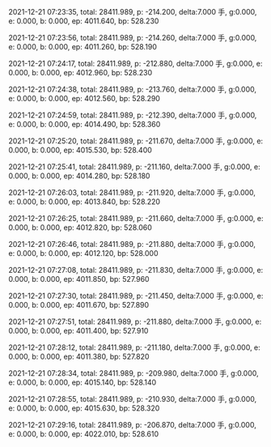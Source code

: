 2021-12-21 07:23:35, total: 28411.989, p: -214.200, delta:7.000 手, g:0.000, e: 0.000, b: 0.000, ep: 4011.640, bp: 528.230

2021-12-21 07:23:56, total: 28411.989, p: -214.260, delta:7.000 手, g:0.000, e: 0.000, b: 0.000, ep: 4011.260, bp: 528.190

2021-12-21 07:24:17, total: 28411.989, p: -212.880, delta:7.000 手, g:0.000, e: 0.000, b: 0.000, ep: 4012.960, bp: 528.230

2021-12-21 07:24:38, total: 28411.989, p: -213.760, delta:7.000 手, g:0.000, e: 0.000, b: 0.000, ep: 4012.560, bp: 528.290

2021-12-21 07:24:59, total: 28411.989, p: -212.390, delta:7.000 手, g:0.000, e: 0.000, b: 0.000, ep: 4014.490, bp: 528.360

2021-12-21 07:25:20, total: 28411.989, p: -211.670, delta:7.000 手, g:0.000, e: 0.000, b: 0.000, ep: 4015.530, bp: 528.400

2021-12-21 07:25:41, total: 28411.989, p: -211.160, delta:7.000 手, g:0.000, e: 0.000, b: 0.000, ep: 4014.280, bp: 528.180

2021-12-21 07:26:03, total: 28411.989, p: -211.920, delta:7.000 手, g:0.000, e: 0.000, b: 0.000, ep: 4013.840, bp: 528.220

2021-12-21 07:26:25, total: 28411.989, p: -211.660, delta:7.000 手, g:0.000, e: 0.000, b: 0.000, ep: 4012.820, bp: 528.060

2021-12-21 07:26:46, total: 28411.989, p: -211.880, delta:7.000 手, g:0.000, e: 0.000, b: 0.000, ep: 4012.120, bp: 528.000

2021-12-21 07:27:08, total: 28411.989, p: -211.830, delta:7.000 手, g:0.000, e: 0.000, b: 0.000, ep: 4011.850, bp: 527.960

2021-12-21 07:27:30, total: 28411.989, p: -211.450, delta:7.000 手, g:0.000, e: 0.000, b: 0.000, ep: 4011.670, bp: 527.890

2021-12-21 07:27:51, total: 28411.989, p: -211.880, delta:7.000 手, g:0.000, e: 0.000, b: 0.000, ep: 4011.400, bp: 527.910

2021-12-21 07:28:12, total: 28411.989, p: -211.180, delta:7.000 手, g:0.000, e: 0.000, b: 0.000, ep: 4011.380, bp: 527.820

2021-12-21 07:28:34, total: 28411.989, p: -209.980, delta:7.000 手, g:0.000, e: 0.000, b: 0.000, ep: 4015.140, bp: 528.140

2021-12-21 07:28:55, total: 28411.989, p: -210.930, delta:7.000 手, g:0.000, e: 0.000, b: 0.000, ep: 4015.630, bp: 528.320

2021-12-21 07:29:16, total: 28411.989, p: -206.870, delta:7.000 手, g:0.000, e: 0.000, b: 0.000, ep: 4022.010, bp: 528.610